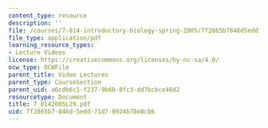 ```yaml
---
content_type: resource
description: ''
file: /courses/7-014-introductory-biology-spring-2005/7f2865b7846d5edd71d78924b78e8cb6_7_0142005L29.pdf
file_type: application/pdf
learning_resource_types:
- Lecture Videos
license: https://creativecommons.org/licenses/by-nc-sa/4.0/
ocw_type: OCWFile
parent_title: Video Lectures
parent_type: CourseSection
parent_uid: a6cdb6c1-f237-9b60-8fc3-dd7bcbce46d2
resourcetype: Document
title: 7_0142005L29.pdf
uid: 7f2865b7-846d-5edd-71d7-8924b78e8cb6
---
```

